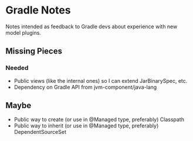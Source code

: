 # Gradle Notes

Notes intended as feedback to Gradle devs about experience with new model plugins.

## Missing Pieces

### Needed

- Public views (like the internal ones) so I can extend JarBinarySpec, etc.
- Dependency on Gradle API from jvm-component/java-lang

## Maybe

- Public way to create (or use in @Managed type, preferably) Classpath
- Public way to inherit (or use in @Managed type, preferably) DependentSourceSet
